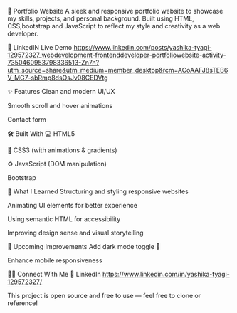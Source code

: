 🌟  Portfolio Website
A sleek and responsive portfolio website to showcase my skills, projects, and personal background. Built using HTML, CSS,bootstrap and JavaScript to reflect my style and creativity as a web developer.

🔗  LinkedIN Live Demo
https://www.linkedin.com/posts/yashika-tyagi-129572327_webdevelopment-frontenddeveloper-portfoliowebsite-activity-7350460953798336513-Zn7n?utm_source=share&utm_medium=member_desktop&rcm=ACoAAFJ8sTEB6V_MG7-sbRmp8dsOsJv08CEDVtg

✨ Features
Clean and modern UI/UX

Smooth scroll and hover animations

Contact form 

🛠️ Built With
💻 HTML5

🎨 CSS3 (with animations & gradients)

⚙️ JavaScript (DOM manipulation)

 Bootstrap

🧠 What I Learned
Structuring and styling responsive websites

Animating UI elements for better experience

Using semantic HTML for accessibility

Improving design sense and visual storytelling

📱 Upcoming Improvements
Add dark mode toggle 🌙

Enhance mobile responsiveness


🙋‍♀️ Connect With Me
💼 LinkedIn
https://www.linkedin.com/in/yashika-tyagi-129572327/


This project is open source and free to use — feel free to clone or reference!
